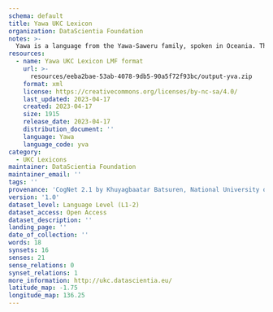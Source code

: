 ```yaml
---
schema: default
title: Yawa UKC Lexicon
organization: DataScientia Foundation
notes: >-
  Yawa is a language from the Yawa-Saweru family, spoken in Oceania. The UKC Lexicon of Yawa is represented as a lexico-semantic network. It consists of words, word senses, synsets, as well as sense-level and synset-level relationships.
resources:
  - name: Yawa UKC Lexicon LMF format
    url: >-
      resources/eeba2bae-53ab-4078-9db5-90a5f72f93bc/output-yva.zip
    format: xml
    license: https://creativecommons.org/licenses/by-nc-sa/4.0/
    last_updated: 2023-04-17
    created: 2023-04-17
    size: 1915
    release_date: 2023-04-17
    distribution_document: ''
    language: Yawa
    language_code: yva
category:
  - UKC Lexicons
maintainer: DataScientia Foundation
maintainer_email: ''
tags: ''
provenance: 'CogNet 2.1 by Khuyagbaatar Batsuren, National University of Mongolia (http://cognet.ukc.disi.unitn.it); Native Languages of the Americas 2021.11. by Laura Redish and Orrin Lewis (http://www.native-languages.org); Princeton WordNet 2.1 by Princeton University (https://wordnet.princeton.edu)'
version: '1.0'
dataset_level: Language Level (L1-2)
dataset_access: Open Access
dataset_description: ''
landing_page: ''
date_of_collection: ''
words: 18
synsets: 16
senses: 21
sense_relations: 0
synset_relations: 1
more_information: http://ukc.datascientia.eu/
latitude_map: -1.75
longitude_map: 136.25
---
```

